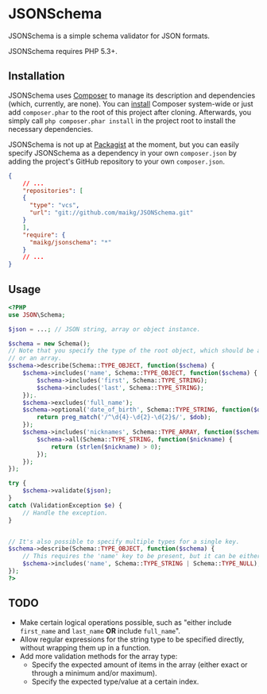 # JSONSchema

JSONSchema is a simple schema validator for JSON formats.

JSONSchema requires PHP 5.3+.

## Installation

JSONSchema uses [Composer](http://packagist.org/about-composer) to manage its description and dependencies (which,
currently, are none). You can [install](https://github.com/composer/composer/blob/master/README.md) Composer system-wide
or just add `composer.phar` to the root of this project after cloning. Afterwards, you simply call `php composer.phar
install` in the project root to install the necessary dependencies.

JSONSchema is not up at [Packagist](http://packagist.org/) at the moment, but you can easily specify JSONSchema as a
dependency in your own `composer.json` by adding the project's GitHub repository to your own `composer.json`.

```json
{
    // ...
    "repositories": [
    {
      "type": "vcs",
      "url": "git://github.com/maikg/JSONSchema.git"
    }
    ],
    "require": {
      "maikg/jsonschema": "*"
    }
    // ...
}
```

## Usage

```php
<?PHP
use JSON\Schema;

$json = ...; // JSON string, array or object instance.

$schema = new Schema();
// Note that you specify the type of the root object, which should be an object
// or an array.
$schema->describe(Schema::TYPE_OBJECT, function($schema) {
    $schema->includes('name', Schema::TYPE_OBJECT, function($schema) {
        $schema->includes('first', Schema::TYPE_STRING);
        $schema->includes('last', Schema::TYPE_STRING);
    });.
    $schema->excludes('full_name');
    $schema->optional('date_of_birth', Schema::TYPE_STRING, function($dob) {
        return preg_match('/^\d{4}-\d{2}-\d{2}$/', $dob);
    });
    $schema->includes('nicknames', Schema::TYPE_ARRAY, function($schema) {
        $schema->all(Schema::TYPE_STRING, function($nickname) {
            return (strlen($nickname) > 0);
        });
    });
});

try {
    $schema->validate($json);
}
catch (ValidationException $e) {
    // Handle the exception.
}


// It's also possible to specify multiple types for a single key.
$schema->describe(Schema::TYPE_OBJECT, function($schema) {
    // This requires the 'name' key to be present, but it can be either NULL or a string.
    $schema->includes('name', Schema::TYPE_STRING | Schema::TYPE_NULL);
});
?>
```

## TODO

*   Make certain logical operations possible, such as "either include `first_name` and `last_name` **OR** include
    `full_name`".
*   Allow regular expressions for the string type to be specified directly, without wrapping them up in a function.
*   Add more validation methods for the array type:
    *   Specify the expected amount of items in the array (either exact or through a minimum and/or maximum).
    *   Specify the expected type/value at a certain index.
